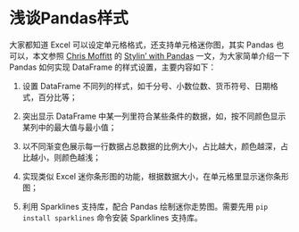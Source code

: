 # 浅谈Pandas样式
大家都知道 Excel 可以设定单元格格式，还支持单元格迷你图，其实 Pandas 也可以，本文参照 [Chris Moffitt](https://pbpython.com/author/chris-moffitt.html) 的 [Stylin’ with Pandas](https://pbpython.com/styling-pandas.html) 一文，为大家简单介绍一下 Pandas 如何实现 DataFrame 的样式设置，主要内容如下：

1. 设置 DataFrame 不同列的样式，如千分号、小数位数、货币符号、日期格式，百分比等；

2. 突出显示 DataFrame 中某一列里符合某些条件的数据，如，按不同颜色显示某列中的最大值与最小值；

3. 以不同渐变色展示每一行数据占总数据的比例大小，占比越大，颜色越深，占比越小，则颜色越浅；

4. 实现类似 Excel 迷你条形图的功能，根据数据大小，在单元格里显示迷你条形图；

5. 利用 Sparklines 支持库，配合 Pandas 绘制迷你走势图。需要先用 `pip install sparklines` 命令安装 Sparklines 支持库。
